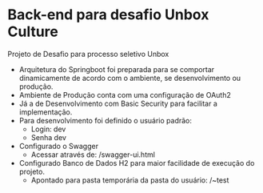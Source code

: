# Back-end para desafio Unbox Culture
Projeto de Desafio para processo seletivo Unbox

- Arquitetura do Springboot foi preparada para se comportar dinamicamente de acordo com o ambiente, se desenvolvimento ou produção.
- Ambiente de Produção conta com uma configuração de OAuth2
- Já a de Desenvolvimento com Basic Security para facilitar a implementação.
- Para desenvolvimento foi definido o usuário padrão:
	- Login: dev
	- Senha dev
- Configurado o Swagger
	- Acessar através de: /swagger-ui.html
- Configurado Banco de Dados H2 para maior facilidade de execução do projeto.
	- Apontado para pasta temporária da pasta do usuário: /~test


